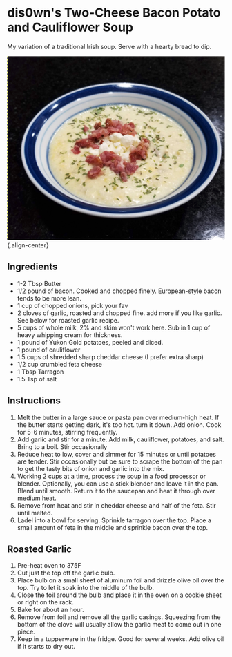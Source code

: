 # dis0wn's Two-Cheese Bacon Potato and Cauliflower Soup

My variation of a traditional Irish soup. Serve with a hearty bread to
dip.

![TwoCheese](images/dis0wn-TwoCheese_Bacon_Potato_and_Cauliflower_Soup.png){.align-center}

## Ingredients

- 1-2 Tbsp Butter
- 1/2 pound of bacon. Cooked and chopped finely. European-style bacon
 tends to be more lean.
- 1 cup of chopped onions, pick your fav
- 2 cloves of garlic, roasted and chopped fine. add more if you like
 garlic. See below for roasted garlic recipe.
- 5 cups of whole milk, 2% and skim won't work here. Sub in 1 cup of
 heavy whipping cream for thickness.
- 1 pound of Yukon Gold potatoes, peeled and diced.
- 1 pound of cauliflower
- 1.5 cups of shredded sharp cheddar cheese (I prefer extra sharp)
- 1/2 cup crumbled feta cheese
- 1 Tbsp Tarragon
- 1.5 Tsp of salt

## Instructions

1. Melt the butter in a large sauce or pasta pan over medium-high heat.
 If the butter starts getting dark, it's too hot. turn it down. Add
 onion. Cook for 5-6 minutes, stirring frequently.
2. Add garlic and stir for a minute. Add milk, cauliflower, potatoes,
 and salt. Bring to a boil. Stir occasionally
3. Reduce heat to low, cover and simmer for 15 minutes or until
 potatoes are tender. Stir occasionally but be sure to scrape the
 bottom of the pan to get the tasty bits of onion and garlic into the
 mix.
4. Working 2 cups at a time, process the soup in a food processor or
 blender. Optionally, you can use a stick blender and leave it in the
 pan. Blend until smooth. Return it to the saucepan and heat it
 through over medium heat.
5. Remove from heat and stir in cheddar cheese and half of the feta.
 Stir until melted.
6. Ladel into a bowl for serving. Sprinkle tarragon over the top. Place
 a small amount of feta in the middle and sprinkle bacon over the
 top.

## Roasted Garlic

1. Pre-heat oven to 375F
2. Cut just the top off the garlic bulb.
3. Place bulb on a small sheet of aluminum foil and drizzle olive oil
 over the top. Try to let it soak into the middle of the bulb.
4. Close the foil around the bulb and place it in the oven on a cookie
 sheet or right on the rack.
5. Bake for about an hour.
6. Remove from foil and remove all the garlic casings. Squeezing from
 the bottom of the clove will usually allow the garlic meat to come
 out in one piece.
7. Keep in a tupperware in the fridge. Good for several weeks. Add
 olive oil if it starts to dry out.
